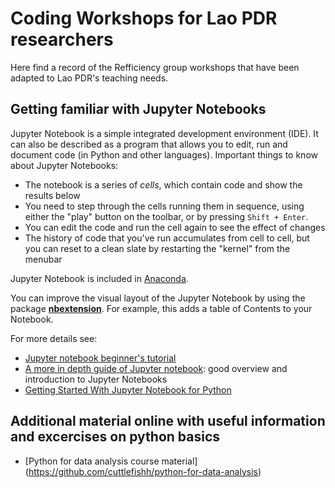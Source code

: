 # Coding Workshops for Lao PDR researchers
Here find a record of the Refficiency group workshops that have been adapted to Lao PDR's teaching needs. 

## Getting familiar with Jupyter Notebooks

Jupyter Notebook is a simple integrated development environment (IDE). It can also be described as a program that allows you to edit, run and document code (in Python and other languages). Important things to know about Jupyter Notebooks:
  - The notebook is a series of *cells*, which contain code and show the results below
  - You need to step through the cells running them in sequence, using either the "play" button on the toolbar, or by pressing `Shift + Enter`.
  - You can edit the code and run the cell again to see the effect of changes
  - The history of code that you've run accumulates from cell to cell, but you can reset to a clean slate by restarting the "kernel" from the menubar

Jupyter Notebook is included in [Anaconda](https://www.anaconda.com/products/individual).

You can improve the visual layout of the Jupyter Notebook by using the package [**nbextension**](https://jupyter-contrib-nbextensions.readthedocs.io/en/latest/install.html). For example, this adds a table of Contents to your Notebook.


For more details see:
  - [Jupyter notebook beginner's tutorial](https://www.dataquest.io/blog/jupyter-notebook-tutorial/)
  - [A more in depth guide of Jupyter notebook](http://nbviewer.jupyter.org/github/ipython/ipython/blob/3.x/examples/Notebook/Index.ipynb): good overview and introduction to Jupyter Notebooks
  - [Getting Started With Jupyter Notebook for Python](https://medium.com/codingthesmartway-com-blog/getting-started-with-jupyter-notebook-for-python-4e7082bd5d46)


## Additional material online with useful information and excercises on python basics
- [Python for data analysis course material] (https://github.com/cuttlefishh/python-for-data-analysis)

